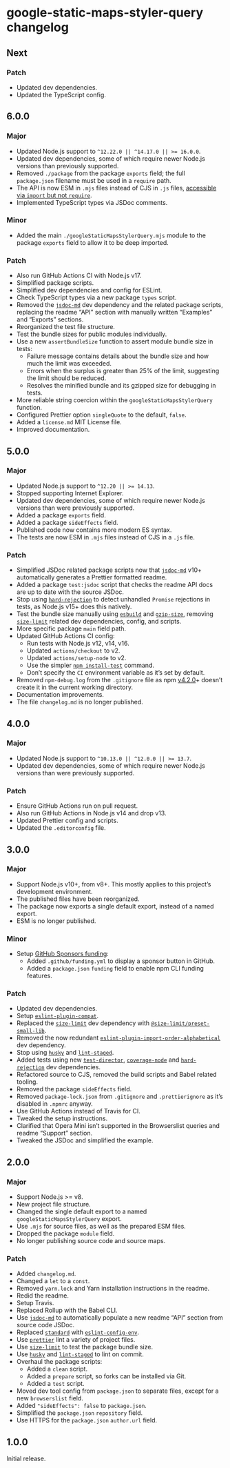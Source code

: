 # google-static-maps-styler-query changelog

## Next

### Patch

- Updated dev dependencies.
- Updated the TypeScript config.

## 6.0.0

### Major

- Updated Node.js support to `^12.22.0 || ^14.17.0 || >= 16.0.0`.
- Updated dev dependencies, some of which require newer Node.js versions than previously supported.
- Removed `./package` from the package `exports` field; the full `package.json` filename must be used in a `require` path.
- The API is now ESM in `.mjs` files instead of CJS in `.js` files, [accessible via `import` but not `require`](https://nodejs.org/dist/latest/docs/api/esm.html#require).
- Implemented TypeScript types via JSDoc comments.

### Minor

- Added the main `./googleStaticMapsStylerQuery.mjs` module to the package `exports` field to allow it to be deep imported.

### Patch

- Also run GitHub Actions CI with Node.js v17.
- Simplified package scripts.
- Simplified dev dependencies and config for ESLint.
- Check TypeScript types via a new package `types` script.
- Removed the [`jsdoc-md`](https://npm.im/jsdoc-md) dev dependency and the related package scripts, replacing the readme “API” section with manually written “Examples” and “Exports” sections.
- Reorganized the test file structure.
- Test the bundle sizes for public modules individually.
- Use a new `assertBundleSize` function to assert module bundle size in tests:
  - Failure message contains details about the bundle size and how much the limit was exceeded.
  - Errors when the surplus is greater than 25% of the limit, suggesting the limit should be reduced.
  - Resolves the minified bundle and its gzipped size for debugging in tests.
- More reliable string coercion within the `googleStaticMapsStylerQuery` function.
- Configured Prettier option `singleQuote` to the default, `false`.
- Added a `license.md` MIT License file.
- Improved documentation.

## 5.0.0

### Major

- Updated Node.js support to `^12.20 || >= 14.13`.
- Stopped supporting Internet Explorer.
- Updated dev dependencies, some of which require newer Node.js versions than were previously supported.
- Added a package `exports` field.
- Added a package `sideEffects` field.
- Published code now contains more modern ES syntax.
- The tests are now ESM in `.mjs` files instead of CJS in a `.js` file.

### Patch

- Simplified JSDoc related package scripts now that [`jsdoc-md`](https://npm.im/jsdoc-md) v10+ automatically generates a Prettier formatted readme.
- Added a package `test:jsdoc` script that checks the readme API docs are up to date with the source JSDoc.
- Stop using [`hard-rejection`](https://npm.im/hard-rejection) to detect unhandled `Promise` rejections in tests, as Node.js v15+ does this natively.
- Test the bundle size manually using [`esbuild`](https://npm.im/esbuild) and [`gzip-size`](https://npm.im/gzip-size), removing [`size-limit`](https://npm.im/size-limit) related dev dependencies, config, and scripts.
- More specific package `main` field path.
- Updated GitHub Actions CI config:
  - Run tests with Node.js v12, v14, v16.
  - Updated `actions/checkout` to v2.
  - Updated `actions/setup-node` to v2.
  - Use the simpler [`npm install-test`](https://docs.npmjs.com/cli/v7/commands/npm-install-test) command.
  - Don’t specify the `CI` environment variable as it’s set by default.
- Removed `npm-debug.log` from the `.gitignore` file as npm [v4.2.0](https://github.com/npm/npm/releases/tag/v4.2.0)+ doesn’t create it in the current working directory.
- Documentation improvements.
- The file `changelog.md` is no longer published.

## 4.0.0

### Major

- Updated Node.js support to `^10.13.0 || ^12.0.0 || >= 13.7`.
- Updated dev dependencies, some of which require newer Node.js versions than were previously supported.

### Patch

- Ensure GitHub Actions run on pull request.
- Also run GitHub Actions in Node.js v14 and drop v13.
- Updated Prettier config and scripts.
- Updated the `.editorconfig` file.

## 3.0.0

### Major

- Support Node.js v10+, from v8+. This mostly applies to this project’s development environment.
- The published files have been reorganized.
- The package now exports a single default export, instead of a named export.
- ESM is no longer published.

### Minor

- Setup [GitHub Sponsors funding](https://github.com/sponsors/jaydenseric):
  - Added `.github/funding.yml` to display a sponsor button in GitHub.
  - Added a `package.json` `funding` field to enable npm CLI funding features.

### Patch

- Updated dev dependencies.
- Setup [`eslint-plugin-compat`](https://npm.im/eslint-plugin-compat).
- Replaced the [`size-limit`](https://npm.im/size-limit) dev dependency with [`@size-limit/preset-small-lib`](https://npm.im/@size-limit/preset-small-lib).
- Removed the now redundant [`eslint-plugin-import-order-alphabetical`](https://npm.im/eslint-plugin-import-order-alphabetical) dev dependency.
- Stop using [`husky`](https://npm.im/husky) and [`lint-staged`](https://npm.im/lint-staged).
- Added tests using new [`test-director`](https://npm.im/test-director), [`coverage-node`](https://npm.im/coverage-node) and [`hard-rejection`](https://npm.im/hard-rejection) dev dependencies.
- Refactored source to CJS, removed the build scripts and Babel related tooling.
- Removed the package `sideEffects` field.
- Removed `package-lock.json` from `.gitignore` and `.prettierignore` as it’s disabled in `.npmrc` anyway.
- Use GitHub Actions instead of Travis for CI.
- Tweaked the setup instructions.
- Clarified that Opera Mini isn’t supported in the Browserslist queries and readme “Support” section.
- Tweaked the JSDoc and simplified the example.

## 2.0.0

### Major

- Support Node.js >= v8.
- New project file structure.
- Changed the single default export to a named `googleStaticMapsStylerQuery` export.
- Use `.mjs` for source files, as well as the prepared ESM files.
- Dropped the package `module` field.
- No longer publishing source code and source maps.

### Patch

- Added `changelog.md`.
- Changed a `let` to a `const`.
- Removed `yarn.lock` and Yarn installation instructions in the readme.
- Redid the readme.
- Setup Travis.
- Replaced Rollup with the Babel CLI.
- Use [`jsdoc-md`](https://npm.im/jsdoc-md) to automatically populate a new readme “API” section from source code JSDoc.
- Replaced [`standard`](https://npm.im/standard) with [`eslint-config-env`](https://npm.im/eslint-config-env).
- Use [`prettier`](https://npm.im/prettier) lint a variety of project files.
- Use [`size-limit`](https://npm.im/size-limit) to test the package bundle size.
- Use [`husky`](https://npm.im/husky) and [`lint-staged`](https://npm.im/lint-staged) to lint on commit.
- Overhaul the package scripts:
  - Added a `clean` script.
  - Added a `prepare` script, so forks can be installed via Git.
  - Added a `test` script.
- Moved dev tool config from `package.json` to separate files, except for a new `browserslist` field.
- Added `"sideEffects": false` to `package.json`.
- Simplified the `package.json` `repository` field.
- Use HTTPS for the `package.json` `author.url` field.

## 1.0.0

Initial release.
